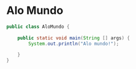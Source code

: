 # Alo Mundo
```java
public class AloMundo {
	
	public static void main(String [] args) {
		System.out.println("Alo mundo!");
	
	}
}
```